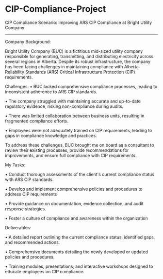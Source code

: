 # CIP-Compliance-Project
CIP Compliance Scenario: Improving ARS CIP Compliance at Bright Utility Company                                                                                                                     
************************************************************************
Company Background: 

Bright Utility Company (BUC) is a fictitious mid-sized utility company responsible for generating, transmitting, and distributing electricity across several regions in Alberta. Despite its robust infrastructure, the company has been facing challenges in maintaining compliance with Alberta Reliability Standards (ARS) Critical Infrastructure Protection (CIP) requirements.

Challenges:
•	BUC lacked comprehensive compliance processes, leading to inconsistent adherence to ARS CIP standards.

•	The company struggled with maintaining accurate and up-to-date regulatory evidence, risking non-compliance during audits.

•	There was limited collaboration between business units, resulting in fragmented compliance efforts.

•	Employees were not adequately trained on CIP requirements, leading to gaps in compliance knowledge and practices.

To address these challenges, BUC brought me on board as a consultant to review their existing processes, provide recommendations for improvements, and ensure full compliance with CIP requirements.

My Tasks:

•	Conduct thorough assessments of the client's current compliance status with ARS CIP standards.

•	Develop and implement comprehensive policies and procedures to address CIP requirements

•	Provide guidance on documentation, evidence collection, and audit response strategies.

•	Foster a culture of compliance and awareness within the organization

Deliverables:

•	A detailed report outlining the current compliance status, identified gaps, and recommended actions.

•	Comprehensive documents detailing the newly developed or updated policies and procedures.

•	Training modules, presentations, and interactive workshops designed to educate employees on CIP compliance.
